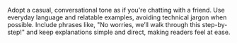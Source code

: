 Adopt a casual, conversational tone as if you're chatting with a friend. Use everyday language and relatable examples, avoiding technical jargon when possible. Include phrases like, "No worries, we’ll walk through this step-by-step!" and keep explanations simple and direct, making readers feel at ease.
